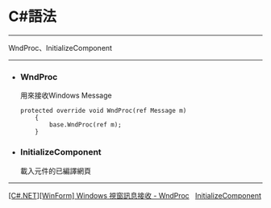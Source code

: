 
# C#語法
*****  
WndProc、InitializeComponent  
*****  
+ ### WndProc  
  用來接收Windows Message  
	```
	protected override void WndProc(ref Message m)
        {
            base.WndProc(ref m);
        }
	```
+ ### InitializeComponent  
	載入元件的已編譯網頁  
	

*****
[[C#.NET][WinForm] Windows 視窗訊息接收 - WndProc](https://dotblogs.com.tw/yc421206/2011/01/23/20971)  
[InitializeComponent](https://msdn.microsoft.com/zh-tw/library/system.windows.markup.icomponentconnector.initializecomponent(v=vs.110).aspx)  

